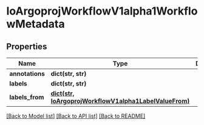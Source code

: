 # IoArgoprojWorkflowV1alpha1WorkflowMetadata

## Properties
Name | Type | Description | Notes
------------ | ------------- | ------------- | -------------
**annotations** | **dict(str, str)** |  | [optional] 
**labels** | **dict(str, str)** |  | [optional] 
**labels_from** | [**dict(str, IoArgoprojWorkflowV1alpha1LabelValueFrom)**](IoArgoprojWorkflowV1alpha1LabelValueFrom.md) |  | [optional] 

[[Back to Model list]](../README.md#documentation-for-models) [[Back to API list]](../README.md#documentation-for-api-endpoints) [[Back to README]](../README.md)


